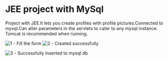 # JEE project with MySql
Project with JEE.It lets you create profiles with profile pictures.Connected to mysql.Can alter parameters in the servlets to cater to any mysql instance.
Tomcat is recommended when running.

![1](https://i.imgur.com/QXj10vh.png) - Fill the form
![2](https://i.imgur.com/U657Q9m.png) - Created successfully

<!--![2](https://i.imgur.com/afSa9lT.png) - Created successfully-->
![3](https://i.imgur.com/e82B6em.png) - Successfully inserted to mysql db
